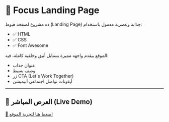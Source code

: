 # 🎯 Focus Landing Page

ده مشروع لصفحة هبوط (Landing Page) جذابة وعصرية معمول باستخدام:

- ✅ HTML
- ✅ CSS
- ✅ Font Awesome

الموقع بيقدم واجهة مميزة بستايل أنيق وخلفية كاملة، فيه:
- عنوان جذاب
- وصف بسيط
- زر CTA (Let's Work Together)
- أيقونات تواصل اجتماعي أنيميشن

---

## 🔗 العرض المباشر (Live Demo)

[🎉 اضغط هنا لتجربة الموقع](https://antonious-sameh.github.io/focus-landing-page/)  
